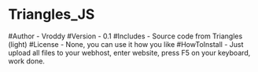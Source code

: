 Triangles_JS
============
#Author - Vroddy
#Version - 0.1
#Includes - Source code from Triangles (light)
#License - None, you can use it how you like
#HowToInstall - Just upload all files to your webhost, enter website, press F5 on your keyboard, work done.

